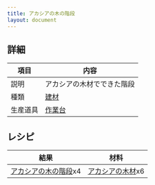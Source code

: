 ```yaml
---
title: アカシアの木の階段
layout: document
---
```

## 詳細

|項目|内容|
|---|---|
|説明|アカシアの木材でできた階段|
|種類|[建材](建材)|
|生産道具|[作業台](作業台)|

## レシピ

|結果|材料|
|---|---|
|[アカシアの木の階段](アカシアの木の階段)x4|[アカシアの木材](アカシアの木材)x6|

